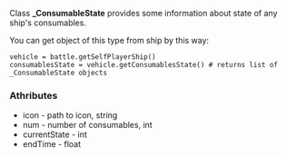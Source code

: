 Class **_ConsumableState** provides some information about state of any ship's consumables.

You can get object of this type from ship by this way:

    vehicle = battle.getSelfPlayerShip()
    consumablesState = vehicle.getConsumablesState() # returns list of _ConsumableState objects

### Athributes

- icon - path to icon, string
- num - number of consumables, int
- currentState - int
- endTime - float

